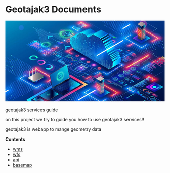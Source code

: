 # Geotajak3 Documents

![webservices](https://raw.githubusercontent.com/SaaFaa-company/geotajak3-documents/main/services/image/webservices.png "webservices")

geotajak3 services guide

on this project we try to guide you how to use geotajak3 services!!

geotajak3 is webapp to mange geometry data

**Contents**

* [wms](https://github.com/SaaFaa-company/geotajak3-documents/tree/main/services/wms)
* [wfs](https://github.com/SaaFaa-company/geotajak3-documents/tree/main/services/wfs)
* [api](https://github.com/SaaFaa-company/geotajak3-documents/tree/main/services/api)
* [basemap](https://github.com/SaaFaa-company/geotajak3-documents/tree/main/services/basemap)
